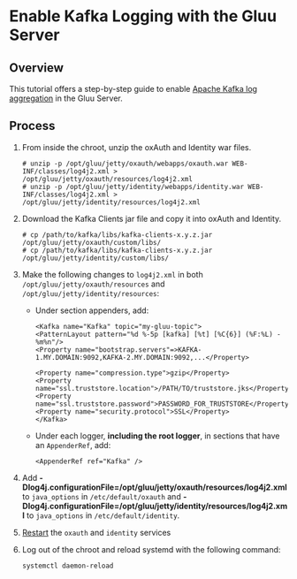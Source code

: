 # Enable Kafka Logging with the Gluu Server

## Overview

This tutorial offers a step-by-step guide to enable [Apache Kafka log aggregation](https://kafka.apache.org) in the Gluu Server. 

## Process

1. From inside the chroot, unzip the oxAuth and Identity war files.

    ```
    # unzip -p /opt/gluu/jetty/oxauth/webapps/oxauth.war WEB-INF/classes/log4j2.xml > /opt/gluu/jetty/oxauth/resources/log4j2.xml
    # unzip -p /opt/gluu/jetty/identity/webapps/identity.war WEB-INF/classes/log4j2.xml > /opt/gluu/jetty/identity/resources/log4j2.xml
    ```
    
1. Download the Kafka Clients jar file and copy it into oxAuth and Identity.

    ```
    # cp /path/to/kafka/libs/kafka-clients-x.y.z.jar /opt/gluu/jetty/oxauth/custom/libs/
    # cp /path/to/kafka/libs/kafka-clients-x.y.z.jar /opt/gluu/jetty/identity/custom/libs/
    ```
    
1. Make the following changes to `log4j2.xml` in both `/opt/gluu/jetty/oxauth/resources` and `/opt/gluu/jetty/identity/resources`:
    - Under section appenders, add:

        ```
        <Kafka name="Kafka" topic="my-gluu-topic">
        <PatternLayout pattern="%d %-5p [kafka] [%t] [%C{6}] (%F:%L) - %m%n"/>  
        <Property name="bootstrap.servers"=>KAFKA-1.MY.DOMAIN:9092,KAFKA-2.MY.DOMAIN:9092,...</Property>
    
        <Property name="compression.type">gzip</Property>
        <Property name="ssl.truststore.location">/PATH/TO/truststore.jks</Property>
        <Property name="ssl.truststore.password">PASSWORD_FOR_TRUSTSTORE</Property>
        <Property name="security.protocol">SSL</Property>
        </Kafka>
        ```
    
    - Under each logger, **including the root logger**, in sections that have an `AppenderRef`, add:
    
        ```
        <AppenderRef ref="Kafka" />
        ```
        
1. Add **-Dlog4j.configurationFile=/opt/gluu/jetty/oxauth/resources/log4j2.xml** to `java_options` in `/etc/default/oxauth` and  **-Dlog4j.configurationFile=/opt/gluu/jetty/identity/resources/log4j2.xml** to `java_options` in `/etc/default/identity`.

1. [Restart](../operation/services.md#restart) the `oxauth` and `identity` services

1. Log out of the chroot and reload systemd with the following command:

    ```
    systemctl daemon-reload
    ```
